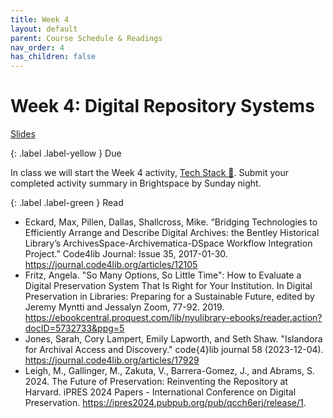 ```yaml
---
title: Week 4
layout: default
parent: Course Schedule & Readings
nav_order: 4
has_children: false
---
```


# Week 4: Digital Repository Systems

<a href="{{ site.baseurl }}/slides/week_04_slide_deck.html" target="_blank">Slides</a>

{: .label .label-yellow }
Due

In class we will start the Week 4 activity, <a href="https://digital-archives.github.io/HISTGA1011/activities/tech_stack.html" target="_blank">Tech Stack 🥞</a>. Submit your completed activity summary in Brightspace by Sunday night.

{: .label .label-green }
Read
* Eckard, Max, Pillen, Dallas, Shallcross, Mike. “Bridging Technologies to Efficiently Arrange and Describe Digital Archives: the Bentley Historical Library’s ArchivesSpace-Archivematica-DSpace Workflow Integration Project.” Code4lib Journal: Issue 35, 2017-01-30. <a href="https://journal.code4lib.org/articles/12105" target="_blank">https://journal.code4lib.org/articles/12105</a>
* Fritz, Angela. "So Many Options, So Little Time": How to Evaluate a Digital Preservation System That Is Right for Your Institution. In Digital Preservation in Libraries: Preparing for a Sustainable Future, edited by Jeremy Myntti and Jessalyn Zoom, 77-92. 2019. <a href="https://ebookcentral.proquest.com/lib/nyulibrary-ebooks/reader.action?docID=5732733&ppg=5" target="_blank">https://ebookcentral.proquest.com/lib/nyulibrary-ebooks/reader.action?docID=5732733&ppg=5</a>
* Jones, Sarah, Cory Lampert, Emily Lapworth, and Seth Shaw. "Islandora for Archival Access and Discovery." code{4}lib journal 58 (2023-12-04).
<a href="https://journal.code4lib.org/articles/17929" target="_blank">https://journal.code4lib.org/articles/17929</a>
* Leigh, M., Gallinger, M., Zakuta, V., Barrera-Gomez, J., and Abrams, S. 2024. The Future of Preservation: Reinventing the Repository at Harvard. iPRES 2024 Papers - International Conference on Digital Preservation. <a href="https://ipres2024.pubpub.org/pub/qcch6erj/release/1" target="_blank">https://ipres2024.pubpub.org/pub/qcch6erj/release/1</a>.